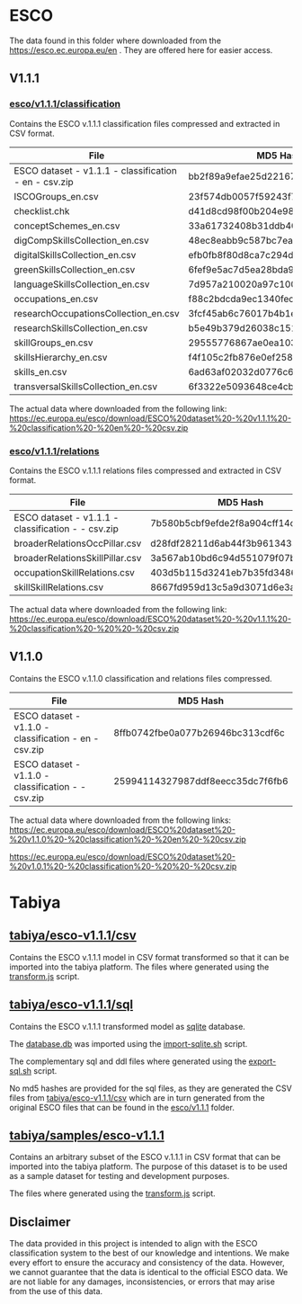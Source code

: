 # ESCO

The data found in this folder where downloaded from the https://esco.ec.europa.eu/en . They are offered here for easier access.


## V1.1.1

### [esco/v1.1.1/classification](esco/v1.1.1/classification)

Contains the ESCO v.1.1.1 classification files compressed and extracted in CSV format.

| File                                                  | MD5 Hash                             |
|-------------------------------------------------------|--------------------------------------|
| ESCO dataset - v1.1.1 - classification - en - csv.zip | bb2f89a9efae25d2216748c86d1cb413     |
| ISCOGroups_en.csv                                     | 23f574db0057f59243f73b181c2159ba     |
| checklist.chk                                         | d41d8cd98f00b204e9800998ecf8427e     |
| conceptSchemes_en.csv                                 | 33a61732408b31ddb405183ff1644ac4     |
| digCompSkillsCollection_en.csv                        | 48ec8eabb9c587bc7eadd023832ce7e4     |
| digitalSkillsCollection_en.csv                        | efb0fb8f80d8ca7c294d98f5f6cfdc88     |
| greenSkillsCollection_en.csv                          | 6fef9e5ac7d5ea28bda947f0333b3afc     |
| languageSkillsCollection_en.csv                       | 7d957a210020a97c100d577e3c81e5bb     |
| occupations_en.csv                                    | f88c2bdcda9ec1340fec7cfdfb250b0f     |
| researchOccupationsCollection_en.csv                  | 3fcf45ab6c76017b4b1ec0e7cfacf43c     |
| researchSkillsCollection_en.csv                       | b5e49b379d26038c15151a4884b7e9b9     |
| skillGroups_en.csv                                    | 29555776867ae0ea103ed207a408beb5     |
| skillsHierarchy_en.csv                                | f4f105c2fb876e0ef2580d131a7105e3     |
| skills_en.csv                                         | 6ad63af02032d0776c637e87b6fe1643     |
| transversalSkillsCollection_en.csv                    | 6f3322e5093648ce4cb3a502d64ab335     |

The actual data where downloaded from the following link:
https://ec.europa.eu/esco/download/ESCO%20dataset%20-%20v1.1.1%20-%20classification%20-%20en%20-%20csv.zip

### [esco/v1.1.1/relations](esco/v1.1.1/relations)

Contains the ESCO v.1.1.1 relations files compressed and extracted in CSV format.

| File                                                | MD5 Hash                          |
|-----------------------------------------------------|-----------------------------------|
| ESCO dataset - v1.1.1 - classification -  - csv.zip | 7b580b5cbf9efde2f8a904cff14c71c0  |
| broaderRelationsOccPillar.csv                       | d28fdf28211d6ab44f3b961343357a3c  |
| broaderRelationsSkillPillar.csv                     | 3a567ab10bd6c94d551079f07b87bcac  |
| occupationSkillRelations.csv                        | 403d5b115d3241eb7b35fd34863338ba  |
| skillSkillRelations.csv                             | 8667fd959d13c5a9d3071d6e3aedbd7b  |


The actual data where downloaded from the following link:
https://ec.europa.eu/esco/download/ESCO%20dataset%20-%20v1.1.1%20-%20classification%20-%20%20-%20csv.zip

## V1.1.0
Contains the ESCO v.1.1.0 classification and relations files compressed.

| File                                                  | MD5 Hash                          |
|-------------------------------------------------------|-----------------------------------|
| ESCO dataset - v1.1.0 - classification - en - csv.zip | 8ffb0742fbe0a077b26946bc313cdf6c  |
| ESCO dataset - v1.1.0 - classification -  - csv.zip   | 25994114327987ddf8eecc35dc7f6fb6  |

The actual data where downloaded from the following links:   
https://ec.europa.eu/esco/download/ESCO%20dataset%20-%20v1.1.0%20-%20classification%20-%20en%20-%20csv.zip

https://ec.europa.eu/esco/download/ESCO%20dataset%20-%20v1.0.1%20-%20classification%20-%20%20-%20csv.zip

# Tabiya

## [tabiya/esco-v1.1.1/csv](tabiya/esco-v1.1.1/csv) 

Contains the ESCO v.1.1.1 model in CSV format transformed so that it can be imported into the tabiya platform.
The files where generated using the [transform.js](../scripts/esco-to-tabiya/transform.js) script.

## [tabiya/esco-v1.1.1/sql](tabiya/esco-v1.1.1/sql)

Contains the ESCO v.1.1.1 transformed model as [sqlite](https://www.sqlite.org/index.html) database.

The [database.db](tabiya/esco-v1.1.1/sql/database.db) was imported using the [import-sqlite.sh](../scripts/sqlite/import-sqlite.sh) script.

The complementary sql and ddl files where generated using the [export-sql.sh](../scripts/sqlite/export-sql.sh) script.

No md5 hashes are provided for the sql files, as they are generated the CSV files from [tabiya/esco-v1.1.1/csv](tabiya/esco-v1.1.1/csv) which are in turn generated from the original ESCO files that can be found in the [esco/v1.1.1](esco/v1.1.1) folder.

## [tabiya/samples/esco-v1.1.1](tabiya/samples/esco-v1.1.1)

Contains an arbitrary subset of the ESCO v.1.1.1 in CSV format that can be imported into the tabiya platform. The purpose of this dataset is to be used as a sample dataset for testing and development purposes.

The files where generated using the  [transform.js](../scripts/esco-to-tabiya/transform.js) script.

## Disclaimer

The data provided in this project is intended to align with the ESCO classification system to the best of our knowledge and intentions. We make every effort to ensure the accuracy and consistency of the data. However, we cannot guarantee that the data is identical to the official ESCO data. We are not liable for any damages, inconsistencies, or errors that may arise from the use of this data.